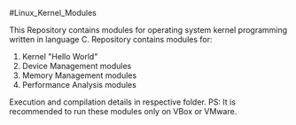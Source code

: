 #Linux_Kernel_Modules

This Repository contains modules for operating system kernel programming written in language C.
Repository contains modules for:
1) Kernel "Hello World"
2) Device Management modules
3) Memory Management modules
4) Performance Analysis modules

Execution and compilation details in respective folder.
PS: It is recommended to run these modules only on VBox or VMware. 
